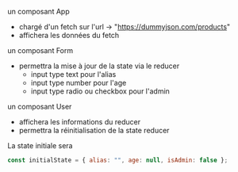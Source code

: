 
un composant App
- chargé d'un fetch sur l'url -> "https://dummyjson.com/products"
- affichera les données du fetch

un composant Form
- permettra la mise à jour de la state via le reducer
    - input type text pour l'alias
    - input type number pour l'age
    - input type radio ou checkbox pour l'admin

un composant User
- affichera les informations du reducer
- permettra la réinitialisation de la state reducer

La state initiale sera
```js
const initialState = { alias: "", age: null, isAdmin: false };
```